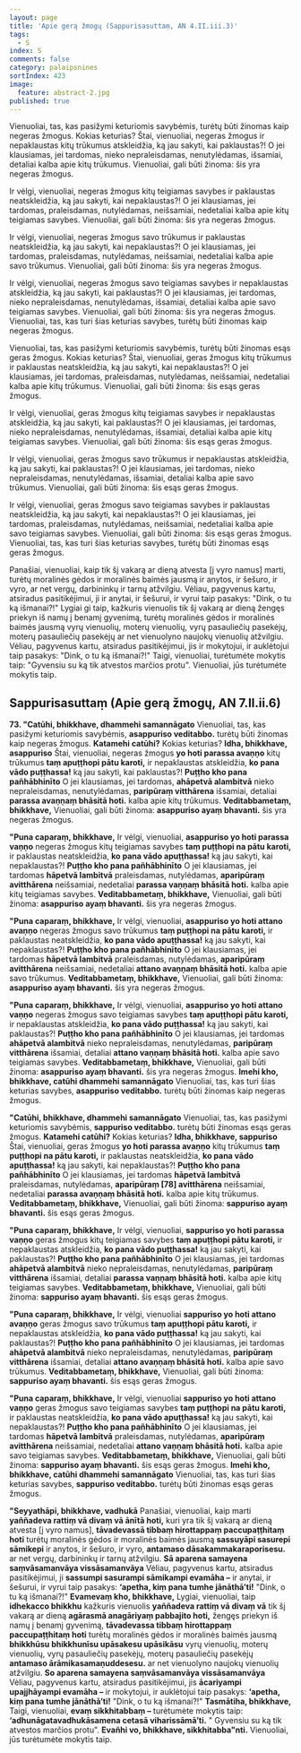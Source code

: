 ```yaml
---
layout: page
title: 'Apie gerą žmogų (Sappurisasuttaṃ, AN 4.II.iii.3)'
tags:
  - S
index: S
comments: false
category: palaipsnines
sortIndex: 423
image:
  feature: abstract-2.jpg
published: true
---
```

Vienuoliai, tas, kas pasižymi keturiomis savybėmis, turėtų būti žinomas kaip negeras žmogus. Kokias keturias? Štai, vienuoliai, negeras žmogus ir nepaklaustas kitų trūkumus atskleidžia, ką jau sakyti, kai paklaustas?! O jei klausiamas, jei tardomas, nieko nepraleisdamas, nenutylėdamas, išsamiai, detaliai kalba apie kitų trūkumus. Vienuoliai, gali būti žinoma: šis yra negeras žmogus.

Ir vėlgi, vienuoliai, negeras žmogus kitų teigiamas savybes ir paklaustas neatskleidžia, ką jau sakyti, kai nepaklaustas?! O jei klausiamas, jei tardomas, praleisdamas, nutylėdamas, neišsamiai, nedetaliai kalba apie kitų teigiamas savybes. Vienuoliai, gali būti žinoma: šis yra negeras žmogus.

Ir vėlgi, vienuoliai, negeras žmogus savo trūkumus ir paklaustas neatskleidžia, ką jau sakyti, kai nepaklaustas?! O jei klausiamas, jei tardomas, praleisdamas, nutylėdamas, neišsamiai, nedetaliai kalba apie savo trūkumus. Vienuoliai, gali būti žinoma: šis yra negeras žmogus.  

Ir vėlgi, vienuoliai, negeras žmogus savo teigiamas savybes ir nepaklaustas atskleidžia, ką jau sakyti, kai paklaustas?! O jei klausiamas, jei tardomas, nieko nepraleisdamas, nenutylėdamas, išsamiai, detaliai kalba apie savo teigiamas savybes. Vienuoliai, gali būti žinoma: šis yra negeras žmogus. Vienuoliai, tas, kas turi šias keturias savybes, turėtų būti žinomas kaip negeras žmogus.

Vienuoliai, tas, kas pasižymi keturiomis savybėmis, turėtų būti žinomas esąs geras žmogus. Kokias keturias? Štai, vienuoliai, geras žmogus kitų trūkumus ir paklaustas neatskleidžia, ką jau sakyti, kai nepaklaustas?! O jei klausiamas, jei tardomas, praleisdamas, nutylėdamas, neišsamiai, nedetaliai kalba apie kitų trūkumus. Vienuoliai, gali būti žinoma: šis esąs geras žmogus.

Ir vėlgi, vienuoliai, geras žmogus kitų teigiamas savybes ir nepaklaustas atskleidžia, ką jau sakyti, kai paklaustas?! O jei klausiamas, jei tardomas, nieko nepraleisdamas, nenutylėdamas, išsamiai, detaliai kalba apie kitų teigiamas savybes. Vienuoliai, gali būti žinoma: šis esąs geras žmogus.

Ir vėlgi, vienuoliai, geras žmogus savo trūkumus ir nepaklaustas atskleidžia, ką jau sakyti, kai paklaustas?! O jei klausiamas, jei tardomas, nieko nepraleisdamas, nenutylėdamas, išsamiai, detaliai kalba apie savo trūkumus. Vienuoliai, gali būti žinoma: šis esąs geras žmogus.

Ir vėlgi, vienuoliai, geras žmogus savo teigiamas savybes ir paklaustas neatskleidžia, ką jau sakyti, kai nepaklaustas?! O jei klausiamas, jei tardomas, praleisdamas, nutylėdamas, neišsamiai, nedetaliai kalba apie savo teigiamas savybes. Vienuoliai, gali būti žinoma: šis esąs geras žmogus. Vienuoliai, tas, kas turi šias keturias savybes, turėtų būti žinomas esąs geras žmogus.

Panašiai, vienuoliai, kaip tik šį vakarą ar dieną atvesta [į vyro namus] marti, turėtų moralinės gėdos ir moralinės baimės jausmą ir anytos, ir šešuro, ir vyro, ar net vergų, darbininkų ir tarnų atžvilgiu. Vėliau, pagyvenus kartu, atsiradus pasitikėjimui, ji ir anytai, ir šešurui, ir vyrui taip pasakys: "Dink, o tu ką išmanai?!" Lygiai gi taip, kažkuris vienuolis tik šį vakarą ar dieną žengęs priekyn iš namų į benamį gyvenimą, turėtų moralinės gėdos ir moralinės baimės jausmą vyrų vienuolių, moterų vienuolių, vyrų pasauliečių pasekėjų, moterų pasauliečių pasekėjų ar net vienuolyno naujokų vienuolių atžvilgiu. Vėliau, pagyvenus kartu, atsiradus pasitikėjimui, jis ir mokytojui, ir auklėtojui taip pasakys: "Dink, o tu ką išmanai?!" Taigi, vienuoliai, turėtumėte mokytis taip: "Gyvensiu su ką tik atvestos marčios protu". Vienuoliai, jūs turėtumėte mokytis taip.

## Sappurisasuttaṃ (Apie gerą žmogų, AN 7.II.ii.6)

**73. "Catūhi, bhikkhave, dhammehi samannāgato** Vienuoliai, tas, kas pasižymi keturiomis savybėmis, **asappuriso veditabbo.** turėtų būti žinomas kaip negeras žmogus. **Katamehi catūhi?** Kokias keturias? **Idha, bhikkhave, asappuriso** Štai, vienuoliai, negeras žmogus **yo hoti parassa avaṇṇo** kitų trūkumus **taṃ apuṭṭhopi pātu karoti,** ir nepaklaustas atskleidžia, **ko pana vādo puṭṭhassa!** ką jau sakyti, kai paklaustas?! **Puṭṭho kho pana pañhābhinīto** O jei klausiamas, jei tardomas, **ahāpetvā alambitvā** nieko nepraleisdamas, nenutylėdamas, **paripūraṃ vitthārena** išsamiai, detaliai **parassa avaṇṇaṃ bhāsitā hoti.** kalba apie kitų trūkumus. **Veditabbametaṃ, bhikkhave,** Vienuoliai, gali būti žinoma: **asappuriso ayaṃ bhavanti.** šis yra negeras žmogus.

**"Puna caparaṃ, bhikkhave,** Ir vėlgi, vienuoliai, **asappuriso yo hoti parassa vaṇṇo** negeras žmogus kitų teigiamas savybes **taṃ puṭṭhopi na pātu karoti,** ir paklaustas neatskleidžia, **ko pana vādo apuṭṭhassa!** ką jau sakyti, kai nepaklaustas?! **Puṭṭho kho pana pañhābhinīto** O jei klausiamas, jei tardomas **hāpetvā lambitvā** praleisdamas, nutylėdamas, **aparipūraṃ avitthārena** neišsamiai, nedetaliai **parassa vaṇṇaṃ bhāsitā hoti.** kalba apie kitų teigiamas savybes. **Veditabbametaṃ, bhikkhave,** Vienuoliai, gali būti žinoma: **asappuriso ayaṃ bhavanti.** šis yra negeras žmogus.

**"Puna caparaṃ, bhikkhave,** Ir vėlgi, vienuoliai, **asappuriso yo hoti attano avaṇṇo** negeras žmogus savo trūkumus **taṃ puṭṭhopi na pātu karoti,** ir paklaustas neatskleidžia, **ko pana vādo apuṭṭhassa!** ką jau sakyti, kai nepaklaustas?! **Puṭṭho kho pana pañhābhinīto** O jei klausiamas, jei tardomas **hāpetvā lambitvā** praleisdamas, nutylėdamas, **aparipūraṃ avitthārena** neišsamiai, nedetaliai **attano avaṇṇaṃ bhāsitā hoti.** kalba apie savo trūkumus. **Veditabbametaṃ, bhikkhave,** Vienuoliai, gali būti žinoma: **asappuriso ayaṃ bhavanti.** šis yra negeras žmogus.

**"Puna caparaṃ, bhikkhave,** Ir vėlgi, vienuoliai,  **asappuriso yo hoti attano vaṇṇo** negeras žmogus savo teigiamas savybes **taṃ apuṭṭhopi pātu karoti,** ir nepaklaustas atskleidžia, **ko pana vādo puṭṭhassa!** ką jau sakyti, kai paklaustas?! **Puṭṭho kho pana pañhābhinīto** O jei klausiamas, jei tardomas **ahāpetvā alambitvā** nieko nepraleisdamas, nenutylėdamas, **paripūraṃ vitthārena** išsamiai, detaliai **attano vaṇṇaṃ bhāsitā hoti.** kalba apie savo teigiamas savybes. **Veditabbametaṃ, bhikkhave,** Vienuoliai, gali būti žinoma: **asappuriso ayaṃ bhavanti.** šis yra negeras žmogus. **Imehi kho, bhikkhave, catūhi dhammehi samannāgato** Vienuoliai, tas, kas turi šias keturias savybes, **asappuriso veditabbo.** turėtų būti žinomas kaip negeras žmogus.

**"Catūhi, bhikkhave, dhammehi samannāgato** Vienuoliai, tas, kas pasižymi keturiomis savybėmis, **sappuriso veditabbo.** turėtų būti žinomas esąs geras žmogus. **Katamehi catūhi?** Kokias keturias? **Idha, bhikkhave, sappuriso** Štai, vienuoliai, geras žmogus **yo hoti parassa avaṇṇo** kitų trūkumus **taṃ puṭṭhopi na pātu karoti,** ir paklaustas neatskleidžia, **ko pana vādo apuṭṭhassa!** ką jau sakyti, kai nepaklaustas?! **Puṭṭho kho pana pañhābhinīto** O jei klausiamas, jei tardomas **hāpetvā lambitvā** praleisdamas, nutylėdamas, **aparipūraṃ [78] avitthārena** neišsamiai, nedetaliai **parassa avaṇṇaṃ bhāsitā hoti.** kalba apie kitų trūkumus. **Veditabbametaṃ, bhikkhave,** Vienuoliai, gali būti žinoma: **sappuriso ayaṃ bhavanti.** šis esąs geras žmogus.

**"Puna caparaṃ, bhikkhave,** Ir vėlgi, vienuoliai, **sappuriso yo hoti parassa vaṇṇo** geras žmogus kitų teigiamas savybes **taṃ apuṭṭhopi pātu karoti,** ir nepaklaustas atskleidžia, **ko pana vādo puṭṭhassa!** ką jau sakyti, kai paklaustas?! **Puṭṭho kho pana pañhābhinīto** O jei klausiamas, jei tardomas **ahāpetvā alambitvā** nieko nepraleisdamas, nenutylėdamas, **paripūraṃ vitthārena** išsamiai, detaliai **parassa vaṇṇaṃ bhāsitā hoti.** kalba apie kitų teigiamas savybes. **Veditabbametaṃ, bhikkhave,** Vienuoliai, gali būti žinoma: **sappuriso ayaṃ bhavanti.** šis esąs geras žmogus.

**"Puna caparaṃ, bhikkhave,** Ir vėlgi, vienuoliai **sappuriso yo hoti attano avaṇṇo** geras žmogus savo trūkumus **taṃ apuṭṭhopi pātu karoti,** ir nepaklaustas atskleidžia, **ko pana vādo puṭṭhassa!** ką jau sakyti, kai paklaustas?! **Puṭṭho kho pana pañhābhinīto** O jei klausiamas, jei tardomas **ahāpetvā alambitvā** nieko nepraleisdamas, nenutylėdamas, **paripūraṃ vitthārena** išsamiai, detaliai **attano avaṇṇaṃ bhāsitā hoti.** kalba apie savo trūkumus. **Veditabbametaṃ, bhikkhave,** Vienuoliai, gali būti žinoma: **sappuriso ayaṃ bhavanti.** šis esąs geras žmogus.

**"Puna caparaṃ, bhikkhave,** Ir vėlgi, vienuoliai **sappuriso yo hoti attano vaṇṇo** geras žmogus savo teigiamas savybes **taṃ puṭṭhopi na pātu karoti,** ir paklaustas neatskleidžia, **ko pana vādo apuṭṭhassa!** ką jau sakyti, kai nepaklaustas?! **Puṭṭho kho pana pañhābhinīto** O jei klausiamas, jei tardomas **hāpetvā lambitvā** praleisdamas, nutylėdamas, **aparipūraṃ avitthārena** neišsamiai, nedetaliai **attano vaṇṇaṃ bhāsitā hoti.** kalba apie savo teigiamas savybes. **Veditabbametaṃ, bhikkhave,** Vienuoliai, gali būti žinoma: **sappuriso ayaṃ bhavanti.** šis esąs geras žmogus. **Imehi kho, bhikkhave, catūhi dhammehi samannāgato** Vienuoliai, tas, kas turi šias keturias savybes, **sappuriso veditabbo.** turėtų būti žinomas esąs geras žmogus.

**"Seyyathāpi, bhikkhave, vadhukā** Panašiai, vienuoliai, kaip marti **yaññadeva rattiṃ vā divaṃ vā ānītā hoti,** kuri yra tik šį vakarą ar dieną atvesta [į vyro namus], **tāvadevassā tibbaṃ hirottappaṃ paccupaṭṭhitaṃ hoti** turėtų moralinės gėdos ir moralinės baimės jausmą **sassuyāpi sasurepi sāmikepi** ir anytos, ir šešuro, ir vyro, **antamaso dāsakammakaraporisesu.** ar net vergų, darbininkų ir tarnų atžvilgiu. **Sā aparena samayena saṃvāsamanvāya vissāsamanvāya** Vėliau, pagyvenus kartu, atsiradus pasitikėjimui, ji **sassumpi sasurampi sāmikampi evamāha –** ir anytai, ir šešurui, ir vyrui taip pasakys: **‘apetha, kiṃ pana tumhe jānāthā’ti!** "Dink, o tu ką išmanai?!" **Evamevaṃ kho, bhikkhave,** Lygiai, vienuoliai, taip **idhekacco bhikkhu** kažkuris vienuolis **yaññadeva rattiṃ vā divaṃ vā** tik šį vakarą ar dieną **agārasmā anagāriyaṃ pabbajito hoti,** žengęs priekyn iš namų į benamį gyvenimą, **tāvadevassa tibbaṃ hirottappaṃ paccupaṭṭhitaṃ hoti** turėtų moralinės gėdos ir moralinės baimės jausmą **bhikkhūsu bhikkhunīsu upāsakesu upāsikāsu** vyrų vienuolių, moterų vienuolių, vyrų pasauliečių pasekėjų, moterų pasauliečių pasekėjų **antamaso ārāmikasamaṇuddesesu.** ar net vienuolyno naujokų vienuolių atžvilgiu. **So aparena samayena saṃvāsamanvāya vissāsamanvāya** Vėliau, pagyvenus kartu, atsiradus pasitikėjimui, jis **ācariyampi upajjhāyampi evamāha –** ir mokytojui, ir auklėtojui taip pasakys: **‘apetha, kiṃ pana tumhe jānāthā’ti!** "Dink, o tu ką išmanai?!" **Tasmātiha, bhikkhave,** Taigi, vienuoliai,  **evaṃ sikkhitabbaṃ –** turėtumėte mokytis taip: **‘adhunāgatavadhukāsamena cetasā viharissāmā’ti.** " Gyvensiu su ką tik atvestos marčios protu". **Evañhi vo, bhikkhave, sikkhitabba"nti.** Vienuoliai, jūs turėtumėte mokytis taip.
